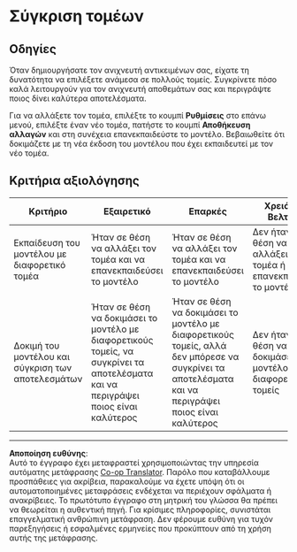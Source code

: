 <!--
CO_OP_TRANSLATOR_METADATA:
{
  "original_hash": "d93ee76fac4c2199973689ecd05baaf9",
  "translation_date": "2025-08-27T21:35:56+00:00",
  "source_file": "5-retail/lessons/1-train-stock-detector/assignment.md",
  "language_code": "el"
}
-->
# Σύγκριση τομέων

## Οδηγίες

Όταν δημιουργήσατε τον ανιχνευτή αντικειμένων σας, είχατε τη δυνατότητα να επιλέξετε ανάμεσα σε πολλούς τομείς. Συγκρίνετε πόσο καλά λειτουργούν για τον ανιχνευτή αποθεμάτων σας και περιγράψτε ποιος δίνει καλύτερα αποτελέσματα.

Για να αλλάξετε τον τομέα, επιλέξτε το κουμπί **Ρυθμίσεις** στο επάνω μενού, επιλέξτε έναν νέο τομέα, πατήστε το κουμπί **Αποθήκευση αλλαγών** και στη συνέχεια επανεκπαιδεύστε το μοντέλο. Βεβαιωθείτε ότι δοκιμάζετε με τη νέα έκδοση του μοντέλου που έχει εκπαιδευτεί με τον νέο τομέα.

## Κριτήρια αξιολόγησης

| Κριτήριο | Εξαιρετικό | Επαρκές | Χρειάζεται Βελτίωση |
| -------- | ---------- | -------- | ------------------- |
| Εκπαίδευση του μοντέλου με διαφορετικό τομέα | Ήταν σε θέση να αλλάξει τον τομέα και να επανεκπαιδεύσει το μοντέλο | Ήταν σε θέση να αλλάξει τον τομέα και να επανεκπαιδεύσει το μοντέλο | Δεν ήταν σε θέση να αλλάξει τον τομέα ή να επανεκπαιδεύσει το μοντέλο |
| Δοκιμή του μοντέλου και σύγκριση των αποτελεσμάτων | Ήταν σε θέση να δοκιμάσει το μοντέλο με διαφορετικούς τομείς, να συγκρίνει τα αποτελέσματα και να περιγράψει ποιος είναι καλύτερος | Ήταν σε θέση να δοκιμάσει το μοντέλο με διαφορετικούς τομείς, αλλά δεν μπόρεσε να συγκρίνει τα αποτελέσματα και να περιγράψει ποιος είναι καλύτερος | Δεν ήταν σε θέση να δοκιμάσει το μοντέλο με διαφορετικούς τομείς |

---

**Αποποίηση ευθύνης**:  
Αυτό το έγγραφο έχει μεταφραστεί χρησιμοποιώντας την υπηρεσία αυτόματης μετάφρασης [Co-op Translator](https://github.com/Azure/co-op-translator). Παρόλο που καταβάλλουμε προσπάθειες για ακρίβεια, παρακαλούμε να έχετε υπόψη ότι οι αυτοματοποιημένες μεταφράσεις ενδέχεται να περιέχουν σφάλματα ή ανακρίβειες. Το πρωτότυπο έγγραφο στη μητρική του γλώσσα θα πρέπει να θεωρείται η αυθεντική πηγή. Για κρίσιμες πληροφορίες, συνιστάται επαγγελματική ανθρώπινη μετάφραση. Δεν φέρουμε ευθύνη για τυχόν παρεξηγήσεις ή εσφαλμένες ερμηνείες που προκύπτουν από τη χρήση αυτής της μετάφρασης.